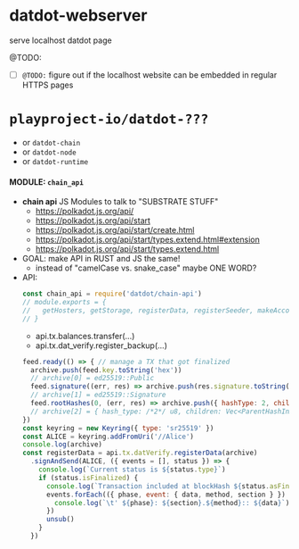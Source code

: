 # datdot-webserver
serve localhost datdot page

@TODO:
* [ ] `@TODO:` figure out if the localhost website can be embedded in regular HTTPS pages




# `playproject-io/datdot-???`
* or `datdot-chain`
* or `datdot-node`
* or `datdot-runtime`

#### MODULE: `chain_api`
* **chain api** JS Modules to talk to "SUBSTRATE STUFF"
  * https://polkadot.js.org/api/
  * https://polkadot.js.org/api/start
  * https://polkadot.js.org/api/start/create.html
  * https://polkadot.js.org/api/start/types.extend.html#extension
  * https://polkadot.js.org/api/start/types.extend.html
* GOAL: make API in RUST and JS the same!
  * instead of "camelCase vs. snake_case" maybe ONE WORD?
* API:
  ```js
  const chain_api = require('datdot/chain-api')
  // module.exports = {
  //   getHosters, getStorage, registerData, registerSeeder, makeAccount, listenHeads, ...
  // }
  ```
  * api.tx.balances.transfer(...)
  * api.tx.dat_verify.register_backup(...)
  ```js
  feed.ready(() => { // manage a TX that got finalized
    archive.push(feed.key.toString('hex'))
    // archive[0] = ed25519::Public
    feed.signature((err, res) => archive.push(res.signature.toString('hex')))
    // archive[1] = ed25519::Signature
    feed.rootHashes(0, (err, res) => archive.push({ hashType: 2, children: [res[0].hash] }))
    // archive[2] = { hash_type: /*2*/ u8, children: Vec<ParentHashInRoot> }
  })
  const keyring = new Keyring({ type: 'sr25519' })
  const ALICE = keyring.addFromUri('//Alice')
  console.log(archive)
  const registerData = api.tx.datVerify.registerData(archive)
    .signAndSend(ALICE, ({ events = [], status }) => {
      console.log(`Current status is ${status.type}`)
      if (status.isFinalized) {
        console.log(`Transaction included at blockHash ${status.asFinalized}`);
        events.forEach(({ phase, event: { data, method, section } }) => {
          console.log(`\t' ${phase}: ${section}.${method}:: ${data}`);
        })
        unsub()
      }
    })
  ```